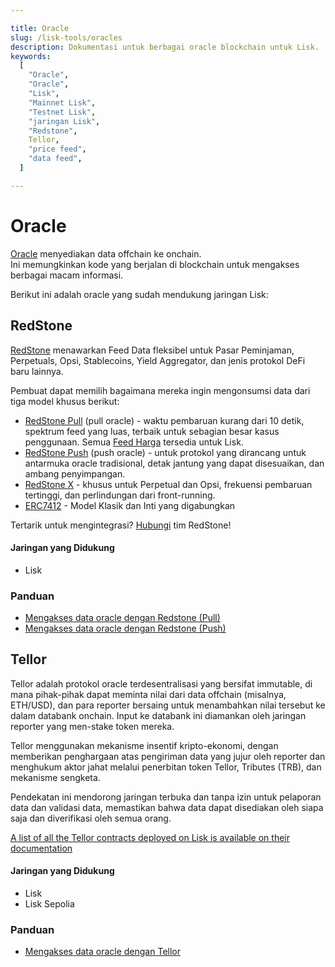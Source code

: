 ```yaml
---

title: Oracle  
slug: /lisk-tools/oracles  
description: Dokumentasi untuk berbagai oracle blockchain untuk Lisk.  
keywords:  
  [  
    "Oracle",  
    "Oracle",  
    "Lisk",  
    "Mainnet Lisk",  
    "Testnet Lisk",  
    "jaringan Lisk",  
    "Redstone",  
    Tellor,
    "price feed",  
    "data feed",  
  ]  

---
```


# Oracle

[Oracle](https://ethereum.org/en/developers/docs/oracles/) menyediakan data offchain ke onchain.  
Ini memungkinkan kode yang berjalan di blockchain untuk mengakses berbagai macam informasi.

Berikut ini adalah oracle yang sudah mendukung jaringan Lisk:

## RedStone

[RedStone](https://redstone.finance/) menawarkan Feed Data fleksibel untuk Pasar Peminjaman, Perpetuals, Opsi, Stablecoins, Yield Aggregator, dan jenis protokol DeFi baru lainnya.

Pembuat dapat memilih bagaimana mereka ingin mengonsumsi data dari tiga model khusus berikut:

*   [RedStone Pull](https://docs.redstone.finance/docs/get-started/models/redstone-pull) (pull oracle) - waktu pembaruan kurang dari 10 detik, spektrum feed yang luas, terbaik untuk sebagian besar kasus penggunaan. Semua [Feed Harga](https://app.redstone.finance/#/app/tokens) tersedia untuk Lisk.
*   [RedStone Push](https://docs.redstone.finance/docs/get-started/models/redstone-push) (push oracle) - untuk protokol yang dirancang untuk antarmuka oracle tradisional, detak jantung yang dapat disesuaikan, dan ambang penyimpangan.
* [RedStone X](https://docs.redstone.finance/docs/get-started/models/redstone-x) - khusus untuk Perpetual dan Opsi, frekuensi pembaruan tertinggi, dan perlindungan dari front-running.
* [ERC7412](https://docs.redstone.finance/docs/get-started/models/redstone-erc7412) - Model Klasik dan Inti yang digabungkan

Tertarik untuk mengintegrasi? [Hubungi](https://discord.com/invite/PVxBZKFr46) tim RedStone!

#### Jaringan yang Didukung

- Lisk

### Panduan

- [Mengakses data oracle dengan Redstone (Pull)](../building-on-lisk/using-oracle-data/redstone-pull.md)
- [Mengakses data oracle dengan Redstone (Push)](../building-on-lisk/using-oracle-data/redstone-push.md)

## Tellor

Tellor adalah protokol oracle terdesentralisasi yang bersifat immutable, di mana pihak-pihak dapat meminta nilai dari data offchain (misalnya, ETH/USD), dan para reporter bersaing untuk menambahkan nilai tersebut ke dalam databank onchain.
Input ke databank ini diamankan oleh jaringan reporter yang men-stake token mereka.

Tellor menggunakan mekanisme insentif kripto-ekonomi, dengan memberikan penghargaan atas pengiriman data yang jujur oleh reporter dan menghukum aktor jahat melalui penerbitan token Tellor, Tributes (TRB), dan mekanisme sengketa.

Pendekatan ini mendorong jaringan terbuka dan tanpa izin untuk pelaporan data dan validasi data, memastikan bahwa data dapat disediakan oleh siapa saja dan diverifikasi oleh semua orang.

[A list of all the Tellor contracts deployed on Lisk is available on their documentation](https://docs.tellor.io/tellor/the-basics/contracts-reference#lisk)

#### Jaringan yang Didukung

- Lisk  
- Lisk Sepolia

### Panduan
- [Mengakses data oracle dengan Tellor](../building-on-lisk/using-oracle-data/tellor.md)